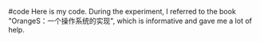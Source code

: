 #code
Here is my code. During the experiment, I referred to the book "OrangeS：一个操作系统的实现", which is informative and gave me a lot of help.
